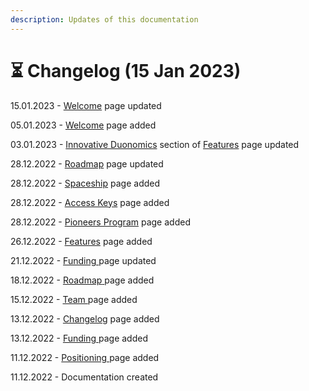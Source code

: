 ```yaml
---
description: Updates of this documentation
---
```


# ⏳ Changelog (15 Jan 2023)

15.01.2023 - [Welcome](./) page updated

05.01.2023 - [Welcome](./) page added

03.01.2023 - [Innovative Duonomics](introduction/features.md#innovative-duonomics) section of [Features](introduction/features.md) page updated

28.12.2022 - [Roadmap](introduction/roadmap.md) page updated

28.12.2022 - [Spaceship](join/spaceship.md) page added

28.12.2022 - [Access Keys](join/access-keys.md) page added

28.12.2022 - [Pioneers Program](join/pioneers-program.md) page added

26.12.2022 - [Features](introduction/features.md) page added

21.12.2022 - [Funding ](introduction/funding.md)page updated

18.12.2022 - [Roadmap](introduction/roadmap.md)[ ](introduction/team.md)page added

15.12.2022 - [Team ](introduction/team.md)page added

13.12.2022 - [Changelog](changelog.md) page added

13.12.2022 - [Funding ](introduction/funding.md)page added

11.12.2022 - [Positioning ](./)page added

11.12.2022 - Documentation created
